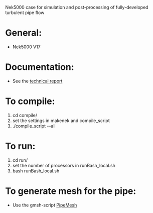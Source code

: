 Nek5000 case for simulation and post-processing of fully-developed turbulent pipe flow

# General:
  - Nek5000 V17

# Documentation:
  - See the [technical report](http://urn.kb.se/resolve?urn=urn:nbn:se:kth:diva-265021)

# To compile:
  1. cd compile/
  2. set the settings in makenek and compile_script
  3. ./compile_script --all

# To run:
  1. cd run/
  2. set the number of processors in runBash_local.sh
  3. bash runBash_local.sh

# To generate mesh for the pipe:
  - Use the gmsh-script [PipeMesh](https://github.com/KTH-Nek5000/PipeMesh) 
